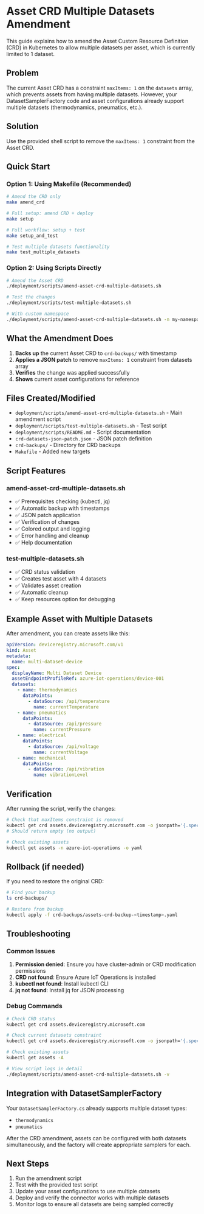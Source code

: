 # Asset CRD Multiple Datasets Amendment

This guide explains how to amend the Asset Custom Resource Definition (CRD) in Kubernetes to allow multiple datasets per asset, which is currently limited to 1 dataset.

## Problem

The current Asset CRD has a constraint `maxItems: 1` on the `datasets` array, which prevents assets from having multiple datasets. However, your DatasetSamplerFactory code and asset configurations already support multiple datasets (thermodynamics, pneumatics, etc.).

## Solution

Use the provided shell script to remove the `maxItems: 1` constraint from the Asset CRD.

## Quick Start

### Option 1: Using Makefile (Recommended)

```bash
# Amend the CRD only
make amend_crd

# Full setup: amend CRD + deploy
make setup

# Full workflow: setup + test
make setup_and_test

# Test multiple datasets functionality
make test_multiple_datasets
```

### Option 2: Using Scripts Directly

```bash
# Amend the Asset CRD
./deployment/scripts/amend-asset-crd-multiple-datasets.sh

# Test the changes
./deployment/scripts/test-multiple-datasets.sh

# With custom namespace
./deployment/scripts/amend-asset-crd-multiple-datasets.sh -n my-namespace
```

## What the Amendment Does

1. **Backs up** the current Asset CRD to `crd-backups/` with timestamp
2. **Applies a JSON patch** to remove `maxItems: 1` constraint from datasets array
3. **Verifies** the change was applied successfully
4. **Shows** current asset configurations for reference

## Files Created/Modified

- `deployment/scripts/amend-asset-crd-multiple-datasets.sh` - Main amendment script
- `deployment/scripts/test-multiple-datasets.sh` - Test script
- `deployment/scripts/README.md` - Script documentation
- `crd-datasets-json-patch.json` - JSON patch definition
- `crd-backups/` - Directory for CRD backups
- `Makefile` - Added new targets

## Script Features

### amend-asset-crd-multiple-datasets.sh
- ✅ Prerequisites checking (kubectl, jq)
- ✅ Automatic backup with timestamps
- ✅ JSON patch application
- ✅ Verification of changes
- ✅ Colored output and logging
- ✅ Error handling and cleanup
- ✅ Help documentation

### test-multiple-datasets.sh
- ✅ CRD status validation
- ✅ Creates test asset with 4 datasets
- ✅ Validates asset creation
- ✅ Automatic cleanup
- ✅ Keep resources option for debugging

## Example Asset with Multiple Datasets

After amendment, you can create assets like this:

```yaml
apiVersion: deviceregistry.microsoft.com/v1
kind: Asset
metadata:
  name: multi-dataset-device
spec:
  displayName: Multi Dataset Device
  assetEndpointProfileRef: azure-iot-operations/device-001
  datasets:
    - name: thermodynamics
      dataPoints:
        - dataSource: /api/temperature
          name: currentTemperature
    - name: pneumatics
      dataPoints:
        - dataSource: /api/pressure
          name: currentPressure
    - name: electrical
      dataPoints:
        - dataSource: /api/voltage
          name: currentVoltage
    - name: mechanical
      dataPoints:
        - dataSource: /api/vibration
          name: vibrationLevel
```

## Verification

After running the script, verify the changes:

```bash
# Check that maxItems constraint is removed
kubectl get crd assets.deviceregistry.microsoft.com -o jsonpath='{.spec.versions[0].schema.openAPIV3Schema.properties.spec.properties.datasets.maxItems}'
# Should return empty (no output)

# Check existing assets
kubectl get assets -n azure-iot-operations -o yaml
```

## Rollback (if needed)

If you need to restore the original CRD:

```bash
# Find your backup
ls crd-backups/

# Restore from backup
kubectl apply -f crd-backups/assets-crd-backup-<timestamp>.yaml
```

## Troubleshooting

### Common Issues

1. **Permission denied**: Ensure you have cluster-admin or CRD modification permissions
2. **CRD not found**: Ensure Azure IoT Operations is installed
3. **kubectl not found**: Install kubectl CLI
4. **jq not found**: Install jq for JSON processing

### Debug Commands

```bash
# Check CRD status
kubectl get crd assets.deviceregistry.microsoft.com

# Check current datasets constraint
kubectl get crd assets.deviceregistry.microsoft.com -o jsonpath='{.spec.versions[0].schema.openAPIV3Schema.properties.spec.properties.datasets}'

# Check existing assets
kubectl get assets -A

# View script logs in detail
./deployment/scripts/amend-asset-crd-multiple-datasets.sh -v
```

## Integration with DatasetSamplerFactory

Your `DatasetSamplerFactory.cs` already supports multiple dataset types:
- `thermodynamics`
- `pneumatics`

After the CRD amendment, assets can be configured with both datasets simultaneously, and the factory will create appropriate samplers for each.

## Next Steps

1. Run the amendment script
2. Test with the provided test script
3. Update your asset configurations to use multiple datasets
4. Deploy and verify the connector works with multiple datasets
5. Monitor logs to ensure all datasets are being sampled correctly
